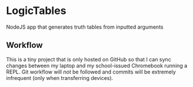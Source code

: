 # LogicTables
NodeJS app that generates truth tables from inputted arguments

## Workflow
This is a tiny project that is only hosted on GitHub so that I can sync changes between my laptop and my school-issued Chromebook running a REPL. Git workflow will _not_ be followed and commits will be extremely infrequent (only when transferring devices).
